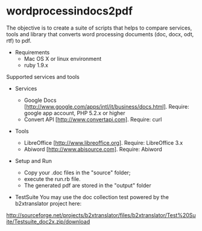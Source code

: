 wordprocessindocs2pdf
=====================

The objective is to create a suite of scripts that helps to compare services, tools and library that
converts word processing documents (doc, docx, odt, rtf) to pdf.

* Requirements
  * Mac OS X or linux environment
  * ruby 1.9.x

Supported services and tools

* Services
  * Google Docs [http://www.google.com/apps/intl/it/business/docs.html]. Require: google app account, PHP 5.2.x or higher
  * Convert API [http://www.convertapi.com]. Require: curl
    
* Tools
  * LibreOffice [http://www.libreoffice.org]. Require: LibreOffice 3.x
  * Abiword [http://www.abisource.com]. Require: Abiword

* Setup and Run
  * Copy your .doc files in the "source" folder;
  * execute the run.rb file.
  * The generated pdf are stored in the "output" folder

* TestSuite
You may use the doc collection test powered by the b2xtranslator project here:

http://sourceforge.net/projects/b2xtranslator/files/b2xtranslator/Test%20Suite/Testsuite_doc2x.zip/download